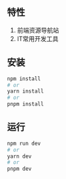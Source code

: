 ## 特性

1. 前端资源导航站
2. IT常用开发工具

## 安装

```bash
npm install
# or
yarn install
# or
pnpm install
```

## 运行

```bash
npm run dev
# or
yarn dev
# or
pnpm dev
```
